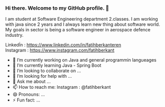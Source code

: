 ### Hi there. Welcome to my GitHub profile. 👋

<!--
**fatihberkanteren/fatihberkanteren** is a ✨ _special_ ✨ repository because its `README.md` (this file) appears on your GitHub profile.

Here are some ideas to get you started:
-->
I am student at Software Engineering department 2.classes. I am working with java since 2 years and I always learn new thing about software world.
My goals in sector is being a software engineer in aerospace defence industry. 

Linkedİn : https://www.linkedin.com/in/fatihberkanteren <br>
Instagram : https://www.instagram.com/fatihberkant

- 🔭 I’m currently working on Java and general programmin langueages
- 🌱 I’m currently learning Java - Spring Boot
- 👯 I’m looking to collaborate on ...
- 🤔 I’m looking for help with ...
- 💬 Ask me about ...
- 📫 How to reach me: Instagram : @fatihberkant
- 😄 Pronouns: ...
- ⚡ Fun fact: ...

